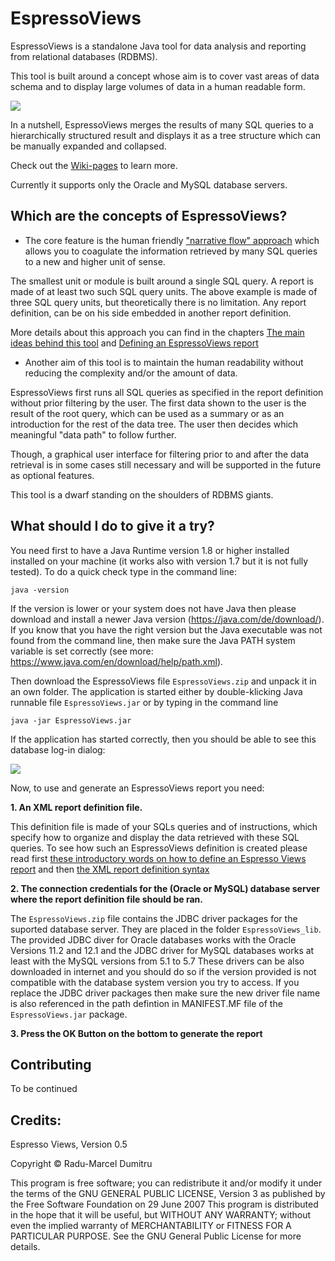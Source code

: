 # EspressoViews

EspressoViews is a standalone Java tool for data analysis and reporting from relational databases (RDBMS).

This tool is built around a concept whose aim is to cover vast areas of data schema and to display large volumes of data in a human readable form.

![](https://github.com/RaduMarcel/EspressoViews-/blob/master/DocImg/EspressoViewsImg1.png)


In a nutshell, EspressoViews merges the results of many SQL queries to a hierarchically structured result and displays it as a tree structure which can be manually expanded and collapsed. 

Check out the [Wiki-pages][Intro] to learn more.

Currently it supports only the Oracle and MySQL database servers.

[Intro]: https://github.com/RaduMarcel/EspressoViews/wiki

## **Which are the concepts of EspressoViews?**


- The core feature is the human friendly ["narrative flow" approach][Ideas] which allows you to coagulate the information retrieved by many SQL queries to a new and higher unit of sense.

The smallest unit or module is built around a single SQL query. A report is made of at least two such SQL query units. The above example is made of three SQL query units, but theoretically there is no limitation. Any report definition, can be on his side embedded in another report definition. 

More details about this approach you can find in the chapters [The main ideas behind this tool][Ideas] and [Defining an EspressoViews report][ReportDef]

[Ideas]: https://github.com/RaduMarcel/EspressoViews-/wiki/2.-The-main-ideas-behind-this-tool
[Reportref]: https://github.com/RaduMarcel/EspressoViews-/wiki/3.-Defining-an-EspressoViews-report


- Another aim of this tool is to maintain the human readability without reducing the complexity and/or the amount of data.

EspressoViews first runs all SQL queries as specified in the report definition without prior filtering by the user. 
The first data shown to the user is the result of the root query, which can be used as a summary or as an introduction for the rest of the data tree. The user then decides which meaningful "data path" to follow further.

Though, a graphical user interface for filtering prior to and after the data retrieval is in some cases still necessary and will be supported in the future as optional features.


This tool is a dwarf standing on the shoulders of RDBMS giants.


## What should I do to give it a try? 

You need first to have a Java Runtime version 1.8 or higher installed installed on your machine (it works also with version 1.7 but it is not fully tested).
To do a quick check type in the command line:
```
java -version
```
If the version is lower or your system does not have Java then please download and install a newer Java version (https://java.com/de/download/). 
If you know that you have the right version but the Java executable was not found from the command line, then make sure the Java PATH system variable is set correctly (see more: https://www.java.com/en/download/help/path.xml).


Then download the EspressoViews file `EspressoViews.zip` and unpack it in an own folder. The application is started either by double-klicking Java runnable file `EspressoViews.jar` or by typing in the command line 
```
java -jar EspressoViews.jar
```

If the application has started correctly, then you should be able to see this database log-in dialog:

![](https://github.com/RaduMarcel/EspressoViews-/blob/master/DocImg/EspressoViewsInstall.png)



Now, to use and generate an EspressoViews report you need:

**1. An XML report definition file.**

This definition file is made of your SQLs queries and of instructions, which specify how to organize and display the data retrieved with these SQL queries. To see how such an EspressoViews definition is created please read first [these introductory words on how to define an Espresso Views report][ReportDef] and then [the XML report definition syntax][ReportSyntax]

[ReportDef]: https://github.com/RaduMarcel/EspressoViews-/wiki/3.-Defining-an-EspressoViews-report
[ReportSyntax]: https://github.com/RaduMarcel/EspressoViews-/wiki/4.-The-XML-report-definition-syntax

**2. The connection credentials for the (Oracle or MySQL) database server where the report definition file should be ran.**

The `EspressoViews.zip` file contains the JDBC driver packages for the suported database server. They are placed in the folder `EspressoViews_lib`. The provided JDBC diver for Oracle databases works with the Oracle Versions 11.2 and 12.1 and the JDBC driver for MySQL databases works at least with the MySQL versions from 5.1 to 5.7
These drivers can be also downloaded in internet and you should do so if the version provided is not compatible with the database system version you try to access.
If you replace the JDBC driver packages then make sure the new driver file name is also referenced in the path defintion in MANIFEST.MF file of the `EspressoViews.jar` package.  


**3. Press the OK Button on the bottom to generate the report**


## Contributing

To be continued

## Credits: 
Espresso Views, Version 0.5

Copyright © Radu-Marcel Dumitru

This program is free software; you can redistribute it and/or modify it under the terms of the GNU GENERAL PUBLIC LICENSE, Version 3 as published by the Free Software Foundation on 29 June 2007
This program is distributed in the hope that it will be useful, but WITHOUT ANY WARRANTY; without even the implied warranty of MERCHANTABILITY or FITNESS FOR A PARTICULAR PURPOSE. 
See the GNU General Public License for more details.


